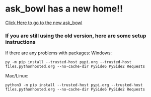 # ask_bowl has a new home!!
[Click Here to go to the new ask_bowl](askbowl.anvil.app)

### If you are still using the old version, here are some setup instructions
If there are any problems with packages:
Windows:

    py -m pip install --trusted-host pypi.org --trusted-host files.pythonhosted.org --no-cache-dir PySide6 PySide2 Requests  

Mac/Linux:  

    python3 -m pip install --trusted-host pypi.org --trusted-host files.pythonhosted.org --no-cache-dir PySide6 PySide2 Requests    
